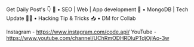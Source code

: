 Get Daily Post's 👇
🤖 • SEO | Web | App development
🐧 • MongoDB | Tech Update
👨‍💻 • Hacking Tip & Tricks
📥 • DM for Collab

Instagram - https://www.instagram.com/code.api/
YouTube - https://www.youtube.com/channel/UChRmODHRDluPTdjOjlAo-3w
<!---
code-apis/code-apis is a ✨ special ✨ repository because its `README.md` (this file) appears on your GitHub profile.
You can click the Preview link to take a look at your changes.
--->
